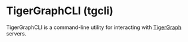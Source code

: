 # TigerGraphCLI (tgcli)
TigerGraphCLI is a command-line utility for interacting with [TigerGraph](https://www.tigergraph.com/) servers.

